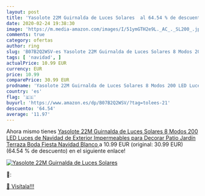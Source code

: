 ```yaml
---
layout: post
title: 'Yasolote 22M Guirnalda de Luces Solares  al 64.54 % de descuento'
date: 2020-02-24 19:38:30
image: 'https://m.media-amazon.com/images/I/51ymGTH2e9L._AC_._SL200_.jpg'
comments: true
category: ofertas
author: ring
slug: 'B07B2Q2WSV-es Yasolote 22M Guirnalda de Luces Solares 8 Modos 200 LED...'
tags: [ 'navidad', ]
actualPrice: 10.99 EUR
currency: EUR
price: 10.99
comparePrice: 30.99 EUR
prodname: 'Yasolote 22M Guirnalda de Luces Solares 8 Modos 200 LED Luces de Navidad de Exterior Impermeables para Decorar Patio  Jardín  Terraza  Boda  Fiesta  Navidad  Blanco '
country: 'es'
flag: '🇪🇸'
buyurl: 'https://www.amazon.es/dp/B07B2Q2WSV/?tag=tolees-21'
descuento: '64.54'
average: '11.97'
---
```


Ahora mismo tienes [Yasolote 22M Guirnalda de Luces Solares 8 Modos 200 LED Luces de Navidad de Exterior Impermeables para Decorar Patio  Jardín  Terraza  Boda  Fiesta  Navidad  Blanco ](https://www.amazon.es/dp/B07B2Q2WSV/?tag=tolees-21) a 10.99 EUR (original: 30.99 EUR) (64.54 %  de descuento) en el siguiente enlace!

[![Yasolote 22M Guirnalda de Luces Solares ](https://m.media-amazon.com/images/I/51ymGTH2e9L._AC_._SL200_.jpg)](https://www.amazon.es/dp/B07B2Q2WSV/?tag=tolees-21)

🔎:


[🛒 Visítala!!!](https://www.amazon.es/dp/B07B2Q2WSV/?tag=tolees-21)
